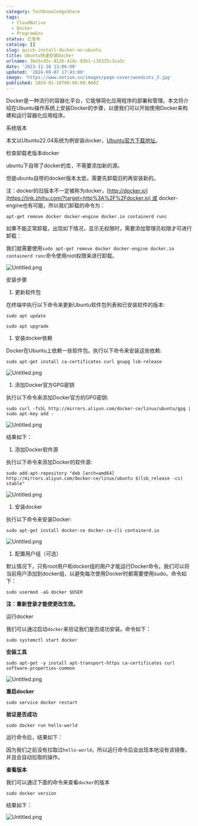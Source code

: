 ```yaml
---
category: TechKnowledgeShare
tags:
  - CloudNative
  - Docker
  - ProgramEnv
status: 已发布
catalog: []
slug: quick-install-docker-on-ubuntu
title: Ubuntu快速安装Docker
urlname: 3bd3cd5c-012b-418c-93b1-c3d325c3ca3c
date: '2023-11-18 13:06:00'
updated: '2024-09-07 17:43:00'
image: 'https://www.notion.so/images/page-cover/woodcuts_3.jpg'
published: 2020-01-18T08:00:00.000Z
---
```


Docker是一种流行的容器化平台，它能够简化应用程序的部署和管理。本文将介绍在Ubuntu操作系统上安装Docker的步骤，以便我们可以开始使用Docker来构建和运行容器化应用程序。


系统版本


本文以Ubuntu22.04系统为例安装docker，[Ubuntu官方下载地址](https://link.zhihu.com/?target=https%3A%2F%2Fubuntu.com%2Fdownload)。


检查卸载老版本docker


ubuntu下自带了docker的库，不需要添加新的源。


但是ubuntu自带的docker版本太低，需要先卸载旧的再安装新的。


注：docker的旧版本不一定被称为docker，[http://docker.io](https://link.zhihu.com/?target=http%3A%2F%2Fdocker.io) 或 docker-engine也有可能，所以我们卸载的命令为：


`apt-get remove docker docker-engine docker.io containerd runc`


如果不能正常卸载，出现如下情况，显示无权限时，需要添加管理员权限才可进行卸载：


我们就需要使用`sudo apt-get remove docker docker-engine docker.io containerd runc`命令使用root权限来进行卸载。


![Untitled.png](https://prod-files-secure.s3.us-west-2.amazonaws.com/5d24fe63-e567-4804-86f9-9fdc62e13082/39952d0f-7851-4550-b715-72a33876c773/Untitled.png?X-Amz-Algorithm=AWS4-HMAC-SHA256&X-Amz-Content-Sha256=UNSIGNED-PAYLOAD&X-Amz-Credential=ASIAZI2LB466YESWR5A7%2F20250211%2Fus-west-2%2Fs3%2Faws4_request&X-Amz-Date=20250211T053736Z&X-Amz-Expires=3600&X-Amz-Security-Token=IQoJb3JpZ2luX2VjELX%2F%2F%2F%2F%2F%2F%2F%2F%2F%2FwEaCXVzLXdlc3QtMiJHMEUCIQDIiNyi9RNDydh7PIcrGqSZALTwKDs8ZFSSoO5PA2OCpQIgb0VTlAYGIjyQ3DlSAifQD7%2FPuSU8UWfhtQpbAr%2F%2BQNsqiAQIzv%2F%2F%2F%2F%2F%2F%2F%2F%2F%2FARAAGgw2Mzc0MjMxODM4MDUiDCyCfylmr3nm23fkcSrcA9P2cs1INTTYWxt0AzceAiRAG5Cf5D2LiIeggKEbE7keCLI1pM2DUdpceoBgSk1wbJqijxXcXbfq%2B4UD5PBpZb13k2vDOb1NqoKpB3Ih4NwUaQbbi1EHW25EIzoASQksyjM5OUZzOqltbb549ZYyTV8B81PngzZHW4gv95XGVEuA5Q62540sDnf%2BnxtnOeLBzOwqRKkcBb5HrEz%2BMX1CNKy6tWmirD5Pw50h2hHOpbn1ZNn3YcmGnJhXWm9nl%2FXmjVvd1XSFzFdejD7cF%2FGxpsGo4ZZ4GBAPpnR1uHi3K1cS1juWF64WQfMVYA1U7eWrOLl41JlLr%2F899FsgKw0pIg2uQIg64rAzIBtzKFuAy0Gv53DrZ0Y%2FQbzIcYKyFSgYYUFCQMm01WMxuc3JUvq1sfA3HFpStQeGiLln1oU5%2F8wFYtstnIWGR4Ynki0orlUekaG3YoRcmjXhCOzJzdpbq%2Bswsf64hm9MG5t3hQ3NKQJFpQc2vnFBB9MuvnnpTCzGAHZjgnShRvXrs3eEkTlcFBrEPqJAMQF%2BDXvOLtF9b6B8K8Yh4rNal3Zlw%2BWTk5QKoFH6m%2BhS6FMTkHo1mW8EUr1aoZ9CdrF33PFuLYmYMiHoqjuZN7Cw23BcVLqUMLOsq70GOqUBD8PQTtUmlUjFObL6nY3VBIGVBT%2B8dAlIFLJp3Gb95HdG0Kf2CjCvxTjX%2Fz%2FOjaVuPWUHF8tXGV7fdeeFLsS1qRjkEBWofkQcSJHMVHDiSMmXVJv%2F%2FCOjMDCwhzjtbEhXQI1uO4Uo7ALvqRqonPpPWAVdyohKV0XUKisKSUlEIECtev9mPPa7HLRoPyIipKGrEQ6phhYT%2BP6%2F74z2xUgaYBHvim8%2F&X-Amz-Signature=4af4ae0d3bd0b5d4a04cf3daf979dc539cdb53b684a784716b30999c2f4768f3&X-Amz-SignedHeaders=host&x-id=GetObject)


安装步骤

1. 更新软件包

在终端中执行以下命令来更新Ubuntu软件包列表和已安装软件的版本:


`sudo apt update`


`sudo apt upgrade`

1. 安装docker依赖

Docker在Ubuntu上依赖一些软件包。执行以下命令来安装这些依赖:


`sudo apt-get install ca-certificates curl gnupg lsb-release`


![Untitled.png](https://prod-files-secure.s3.us-west-2.amazonaws.com/5d24fe63-e567-4804-86f9-9fdc62e13082/b5a549a8-6621-4824-a151-93e8b0592f14/Untitled.png?X-Amz-Algorithm=AWS4-HMAC-SHA256&X-Amz-Content-Sha256=UNSIGNED-PAYLOAD&X-Amz-Credential=ASIAZI2LB466YESWR5A7%2F20250211%2Fus-west-2%2Fs3%2Faws4_request&X-Amz-Date=20250211T053736Z&X-Amz-Expires=3600&X-Amz-Security-Token=IQoJb3JpZ2luX2VjELX%2F%2F%2F%2F%2F%2F%2F%2F%2F%2FwEaCXVzLXdlc3QtMiJHMEUCIQDIiNyi9RNDydh7PIcrGqSZALTwKDs8ZFSSoO5PA2OCpQIgb0VTlAYGIjyQ3DlSAifQD7%2FPuSU8UWfhtQpbAr%2F%2BQNsqiAQIzv%2F%2F%2F%2F%2F%2F%2F%2F%2F%2FARAAGgw2Mzc0MjMxODM4MDUiDCyCfylmr3nm23fkcSrcA9P2cs1INTTYWxt0AzceAiRAG5Cf5D2LiIeggKEbE7keCLI1pM2DUdpceoBgSk1wbJqijxXcXbfq%2B4UD5PBpZb13k2vDOb1NqoKpB3Ih4NwUaQbbi1EHW25EIzoASQksyjM5OUZzOqltbb549ZYyTV8B81PngzZHW4gv95XGVEuA5Q62540sDnf%2BnxtnOeLBzOwqRKkcBb5HrEz%2BMX1CNKy6tWmirD5Pw50h2hHOpbn1ZNn3YcmGnJhXWm9nl%2FXmjVvd1XSFzFdejD7cF%2FGxpsGo4ZZ4GBAPpnR1uHi3K1cS1juWF64WQfMVYA1U7eWrOLl41JlLr%2F899FsgKw0pIg2uQIg64rAzIBtzKFuAy0Gv53DrZ0Y%2FQbzIcYKyFSgYYUFCQMm01WMxuc3JUvq1sfA3HFpStQeGiLln1oU5%2F8wFYtstnIWGR4Ynki0orlUekaG3YoRcmjXhCOzJzdpbq%2Bswsf64hm9MG5t3hQ3NKQJFpQc2vnFBB9MuvnnpTCzGAHZjgnShRvXrs3eEkTlcFBrEPqJAMQF%2BDXvOLtF9b6B8K8Yh4rNal3Zlw%2BWTk5QKoFH6m%2BhS6FMTkHo1mW8EUr1aoZ9CdrF33PFuLYmYMiHoqjuZN7Cw23BcVLqUMLOsq70GOqUBD8PQTtUmlUjFObL6nY3VBIGVBT%2B8dAlIFLJp3Gb95HdG0Kf2CjCvxTjX%2Fz%2FOjaVuPWUHF8tXGV7fdeeFLsS1qRjkEBWofkQcSJHMVHDiSMmXVJv%2F%2FCOjMDCwhzjtbEhXQI1uO4Uo7ALvqRqonPpPWAVdyohKV0XUKisKSUlEIECtev9mPPa7HLRoPyIipKGrEQ6phhYT%2BP6%2F74z2xUgaYBHvim8%2F&X-Amz-Signature=e89383463c0a2f5cfb7db066bf26c22b3355bd9e3d77dac1522d0a6febf19bd8&X-Amz-SignedHeaders=host&x-id=GetObject)

1. 添加Docker官方GPG密钥

执行以下命令来添加Docker官方的GPG密钥:


`sudo curl -fsSL http://mirrors.aliyun.com/docker-ce/linux/ubuntu/gpg | sudo apt-key add -`


![Untitled.png](https://prod-files-secure.s3.us-west-2.amazonaws.com/5d24fe63-e567-4804-86f9-9fdc62e13082/98014b5e-f5b7-4b16-804e-ab6917971bd3/Untitled.png?X-Amz-Algorithm=AWS4-HMAC-SHA256&X-Amz-Content-Sha256=UNSIGNED-PAYLOAD&X-Amz-Credential=ASIAZI2LB466YESWR5A7%2F20250211%2Fus-west-2%2Fs3%2Faws4_request&X-Amz-Date=20250211T053736Z&X-Amz-Expires=3600&X-Amz-Security-Token=IQoJb3JpZ2luX2VjELX%2F%2F%2F%2F%2F%2F%2F%2F%2F%2FwEaCXVzLXdlc3QtMiJHMEUCIQDIiNyi9RNDydh7PIcrGqSZALTwKDs8ZFSSoO5PA2OCpQIgb0VTlAYGIjyQ3DlSAifQD7%2FPuSU8UWfhtQpbAr%2F%2BQNsqiAQIzv%2F%2F%2F%2F%2F%2F%2F%2F%2F%2FARAAGgw2Mzc0MjMxODM4MDUiDCyCfylmr3nm23fkcSrcA9P2cs1INTTYWxt0AzceAiRAG5Cf5D2LiIeggKEbE7keCLI1pM2DUdpceoBgSk1wbJqijxXcXbfq%2B4UD5PBpZb13k2vDOb1NqoKpB3Ih4NwUaQbbi1EHW25EIzoASQksyjM5OUZzOqltbb549ZYyTV8B81PngzZHW4gv95XGVEuA5Q62540sDnf%2BnxtnOeLBzOwqRKkcBb5HrEz%2BMX1CNKy6tWmirD5Pw50h2hHOpbn1ZNn3YcmGnJhXWm9nl%2FXmjVvd1XSFzFdejD7cF%2FGxpsGo4ZZ4GBAPpnR1uHi3K1cS1juWF64WQfMVYA1U7eWrOLl41JlLr%2F899FsgKw0pIg2uQIg64rAzIBtzKFuAy0Gv53DrZ0Y%2FQbzIcYKyFSgYYUFCQMm01WMxuc3JUvq1sfA3HFpStQeGiLln1oU5%2F8wFYtstnIWGR4Ynki0orlUekaG3YoRcmjXhCOzJzdpbq%2Bswsf64hm9MG5t3hQ3NKQJFpQc2vnFBB9MuvnnpTCzGAHZjgnShRvXrs3eEkTlcFBrEPqJAMQF%2BDXvOLtF9b6B8K8Yh4rNal3Zlw%2BWTk5QKoFH6m%2BhS6FMTkHo1mW8EUr1aoZ9CdrF33PFuLYmYMiHoqjuZN7Cw23BcVLqUMLOsq70GOqUBD8PQTtUmlUjFObL6nY3VBIGVBT%2B8dAlIFLJp3Gb95HdG0Kf2CjCvxTjX%2Fz%2FOjaVuPWUHF8tXGV7fdeeFLsS1qRjkEBWofkQcSJHMVHDiSMmXVJv%2F%2FCOjMDCwhzjtbEhXQI1uO4Uo7ALvqRqonPpPWAVdyohKV0XUKisKSUlEIECtev9mPPa7HLRoPyIipKGrEQ6phhYT%2BP6%2F74z2xUgaYBHvim8%2F&X-Amz-Signature=3252aa66b9bfc447312f57a5a18307b8a97a99bdb0d1ec37cad502704457e9f2&X-Amz-SignedHeaders=host&x-id=GetObject)


结果如下：

1. 添加Docker软件源

执行以下命令来添加Docker的软件源:


`sudo add-apt-repository "deb [arch=amd64] http://mirrors.aliyun.com/docker-ce/linux/ubuntu $(lsb_release -cs) stable"`


![Untitled.png](https://prod-files-secure.s3.us-west-2.amazonaws.com/5d24fe63-e567-4804-86f9-9fdc62e13082/7fc5bdbe-9d4c-48b8-ba03-3309380f47ba/Untitled.png?X-Amz-Algorithm=AWS4-HMAC-SHA256&X-Amz-Content-Sha256=UNSIGNED-PAYLOAD&X-Amz-Credential=ASIAZI2LB466YESWR5A7%2F20250211%2Fus-west-2%2Fs3%2Faws4_request&X-Amz-Date=20250211T053736Z&X-Amz-Expires=3600&X-Amz-Security-Token=IQoJb3JpZ2luX2VjELX%2F%2F%2F%2F%2F%2F%2F%2F%2F%2FwEaCXVzLXdlc3QtMiJHMEUCIQDIiNyi9RNDydh7PIcrGqSZALTwKDs8ZFSSoO5PA2OCpQIgb0VTlAYGIjyQ3DlSAifQD7%2FPuSU8UWfhtQpbAr%2F%2BQNsqiAQIzv%2F%2F%2F%2F%2F%2F%2F%2F%2F%2FARAAGgw2Mzc0MjMxODM4MDUiDCyCfylmr3nm23fkcSrcA9P2cs1INTTYWxt0AzceAiRAG5Cf5D2LiIeggKEbE7keCLI1pM2DUdpceoBgSk1wbJqijxXcXbfq%2B4UD5PBpZb13k2vDOb1NqoKpB3Ih4NwUaQbbi1EHW25EIzoASQksyjM5OUZzOqltbb549ZYyTV8B81PngzZHW4gv95XGVEuA5Q62540sDnf%2BnxtnOeLBzOwqRKkcBb5HrEz%2BMX1CNKy6tWmirD5Pw50h2hHOpbn1ZNn3YcmGnJhXWm9nl%2FXmjVvd1XSFzFdejD7cF%2FGxpsGo4ZZ4GBAPpnR1uHi3K1cS1juWF64WQfMVYA1U7eWrOLl41JlLr%2F899FsgKw0pIg2uQIg64rAzIBtzKFuAy0Gv53DrZ0Y%2FQbzIcYKyFSgYYUFCQMm01WMxuc3JUvq1sfA3HFpStQeGiLln1oU5%2F8wFYtstnIWGR4Ynki0orlUekaG3YoRcmjXhCOzJzdpbq%2Bswsf64hm9MG5t3hQ3NKQJFpQc2vnFBB9MuvnnpTCzGAHZjgnShRvXrs3eEkTlcFBrEPqJAMQF%2BDXvOLtF9b6B8K8Yh4rNal3Zlw%2BWTk5QKoFH6m%2BhS6FMTkHo1mW8EUr1aoZ9CdrF33PFuLYmYMiHoqjuZN7Cw23BcVLqUMLOsq70GOqUBD8PQTtUmlUjFObL6nY3VBIGVBT%2B8dAlIFLJp3Gb95HdG0Kf2CjCvxTjX%2Fz%2FOjaVuPWUHF8tXGV7fdeeFLsS1qRjkEBWofkQcSJHMVHDiSMmXVJv%2F%2FCOjMDCwhzjtbEhXQI1uO4Uo7ALvqRqonPpPWAVdyohKV0XUKisKSUlEIECtev9mPPa7HLRoPyIipKGrEQ6phhYT%2BP6%2F74z2xUgaYBHvim8%2F&X-Amz-Signature=44f5a7b41bcfa730275dfa37393cb434a8526f6b6711101ec5ba1c6aa0819cd6&X-Amz-SignedHeaders=host&x-id=GetObject)

1. 安装docker

执行以下命令来安装Docker:


`sudo apt-get install docker-ce docker-ce-cli containerd.io`


![Untitled.png](https://prod-files-secure.s3.us-west-2.amazonaws.com/5d24fe63-e567-4804-86f9-9fdc62e13082/d5ede442-ffc5-49c3-a76a-76559a797244/Untitled.png?X-Amz-Algorithm=AWS4-HMAC-SHA256&X-Amz-Content-Sha256=UNSIGNED-PAYLOAD&X-Amz-Credential=ASIAZI2LB466YESWR5A7%2F20250211%2Fus-west-2%2Fs3%2Faws4_request&X-Amz-Date=20250211T053736Z&X-Amz-Expires=3600&X-Amz-Security-Token=IQoJb3JpZ2luX2VjELX%2F%2F%2F%2F%2F%2F%2F%2F%2F%2FwEaCXVzLXdlc3QtMiJHMEUCIQDIiNyi9RNDydh7PIcrGqSZALTwKDs8ZFSSoO5PA2OCpQIgb0VTlAYGIjyQ3DlSAifQD7%2FPuSU8UWfhtQpbAr%2F%2BQNsqiAQIzv%2F%2F%2F%2F%2F%2F%2F%2F%2F%2FARAAGgw2Mzc0MjMxODM4MDUiDCyCfylmr3nm23fkcSrcA9P2cs1INTTYWxt0AzceAiRAG5Cf5D2LiIeggKEbE7keCLI1pM2DUdpceoBgSk1wbJqijxXcXbfq%2B4UD5PBpZb13k2vDOb1NqoKpB3Ih4NwUaQbbi1EHW25EIzoASQksyjM5OUZzOqltbb549ZYyTV8B81PngzZHW4gv95XGVEuA5Q62540sDnf%2BnxtnOeLBzOwqRKkcBb5HrEz%2BMX1CNKy6tWmirD5Pw50h2hHOpbn1ZNn3YcmGnJhXWm9nl%2FXmjVvd1XSFzFdejD7cF%2FGxpsGo4ZZ4GBAPpnR1uHi3K1cS1juWF64WQfMVYA1U7eWrOLl41JlLr%2F899FsgKw0pIg2uQIg64rAzIBtzKFuAy0Gv53DrZ0Y%2FQbzIcYKyFSgYYUFCQMm01WMxuc3JUvq1sfA3HFpStQeGiLln1oU5%2F8wFYtstnIWGR4Ynki0orlUekaG3YoRcmjXhCOzJzdpbq%2Bswsf64hm9MG5t3hQ3NKQJFpQc2vnFBB9MuvnnpTCzGAHZjgnShRvXrs3eEkTlcFBrEPqJAMQF%2BDXvOLtF9b6B8K8Yh4rNal3Zlw%2BWTk5QKoFH6m%2BhS6FMTkHo1mW8EUr1aoZ9CdrF33PFuLYmYMiHoqjuZN7Cw23BcVLqUMLOsq70GOqUBD8PQTtUmlUjFObL6nY3VBIGVBT%2B8dAlIFLJp3Gb95HdG0Kf2CjCvxTjX%2Fz%2FOjaVuPWUHF8tXGV7fdeeFLsS1qRjkEBWofkQcSJHMVHDiSMmXVJv%2F%2FCOjMDCwhzjtbEhXQI1uO4Uo7ALvqRqonPpPWAVdyohKV0XUKisKSUlEIECtev9mPPa7HLRoPyIipKGrEQ6phhYT%2BP6%2F74z2xUgaYBHvim8%2F&X-Amz-Signature=cfabb06cb69c23e68701afc0eb2259e9850d1effc12cf9a363e212e8e864090d&X-Amz-SignedHeaders=host&x-id=GetObject)

1. 配置用户组（可选）

默认情况下，只有root用户和docker组的用户才能运行Docker命令。我们可以将当前用户添加到docker组，以避免每次使用Docker时都需要使用sudo。命令如下：


`sudo usermod -aG docker $USER`


**注：重新登录才能使更改生效。**


运行docker


我们可以通过启动`docker`来验证我们是否成功安装。命令如下：


`sudo systemctl start docker`


**安装工具**


`sudo apt-get -y install apt-transport-https ca-certificates curl software-properties-common`


![Untitled.png](https://prod-files-secure.s3.us-west-2.amazonaws.com/5d24fe63-e567-4804-86f9-9fdc62e13082/0c3615c1-94db-46f5-9743-68bb221a9964/Untitled.png?X-Amz-Algorithm=AWS4-HMAC-SHA256&X-Amz-Content-Sha256=UNSIGNED-PAYLOAD&X-Amz-Credential=ASIAZI2LB466YESWR5A7%2F20250211%2Fus-west-2%2Fs3%2Faws4_request&X-Amz-Date=20250211T053736Z&X-Amz-Expires=3600&X-Amz-Security-Token=IQoJb3JpZ2luX2VjELX%2F%2F%2F%2F%2F%2F%2F%2F%2F%2FwEaCXVzLXdlc3QtMiJHMEUCIQDIiNyi9RNDydh7PIcrGqSZALTwKDs8ZFSSoO5PA2OCpQIgb0VTlAYGIjyQ3DlSAifQD7%2FPuSU8UWfhtQpbAr%2F%2BQNsqiAQIzv%2F%2F%2F%2F%2F%2F%2F%2F%2F%2FARAAGgw2Mzc0MjMxODM4MDUiDCyCfylmr3nm23fkcSrcA9P2cs1INTTYWxt0AzceAiRAG5Cf5D2LiIeggKEbE7keCLI1pM2DUdpceoBgSk1wbJqijxXcXbfq%2B4UD5PBpZb13k2vDOb1NqoKpB3Ih4NwUaQbbi1EHW25EIzoASQksyjM5OUZzOqltbb549ZYyTV8B81PngzZHW4gv95XGVEuA5Q62540sDnf%2BnxtnOeLBzOwqRKkcBb5HrEz%2BMX1CNKy6tWmirD5Pw50h2hHOpbn1ZNn3YcmGnJhXWm9nl%2FXmjVvd1XSFzFdejD7cF%2FGxpsGo4ZZ4GBAPpnR1uHi3K1cS1juWF64WQfMVYA1U7eWrOLl41JlLr%2F899FsgKw0pIg2uQIg64rAzIBtzKFuAy0Gv53DrZ0Y%2FQbzIcYKyFSgYYUFCQMm01WMxuc3JUvq1sfA3HFpStQeGiLln1oU5%2F8wFYtstnIWGR4Ynki0orlUekaG3YoRcmjXhCOzJzdpbq%2Bswsf64hm9MG5t3hQ3NKQJFpQc2vnFBB9MuvnnpTCzGAHZjgnShRvXrs3eEkTlcFBrEPqJAMQF%2BDXvOLtF9b6B8K8Yh4rNal3Zlw%2BWTk5QKoFH6m%2BhS6FMTkHo1mW8EUr1aoZ9CdrF33PFuLYmYMiHoqjuZN7Cw23BcVLqUMLOsq70GOqUBD8PQTtUmlUjFObL6nY3VBIGVBT%2B8dAlIFLJp3Gb95HdG0Kf2CjCvxTjX%2Fz%2FOjaVuPWUHF8tXGV7fdeeFLsS1qRjkEBWofkQcSJHMVHDiSMmXVJv%2F%2FCOjMDCwhzjtbEhXQI1uO4Uo7ALvqRqonPpPWAVdyohKV0XUKisKSUlEIECtev9mPPa7HLRoPyIipKGrEQ6phhYT%2BP6%2F74z2xUgaYBHvim8%2F&X-Amz-Signature=bba6da0d9cf00baed46a7e67ad1b9d4543b76b08ac3c094b804e4a2652953ad7&X-Amz-SignedHeaders=host&x-id=GetObject)


**重启docker**


`sudo service docker restart`


**验证是否成功**


`sudo docker run hello-world`


运行命令后，结果如下：


因为我们之前没有拉取过`hello-world`，所以运行命令后会出现本地没有该镜像，并且会自动拉取的操作。


**查看版本**


我们可以通过下面的命令来查看`docker`的版本


`sudo docker version`


结果如下：


![Untitled.png](https://prod-files-secure.s3.us-west-2.amazonaws.com/5d24fe63-e567-4804-86f9-9fdc62e13082/efdb509a-3c1e-41a3-91ee-a1bd88793688/Untitled.png?X-Amz-Algorithm=AWS4-HMAC-SHA256&X-Amz-Content-Sha256=UNSIGNED-PAYLOAD&X-Amz-Credential=ASIAZI2LB466YESWR5A7%2F20250211%2Fus-west-2%2Fs3%2Faws4_request&X-Amz-Date=20250211T053736Z&X-Amz-Expires=3600&X-Amz-Security-Token=IQoJb3JpZ2luX2VjELX%2F%2F%2F%2F%2F%2F%2F%2F%2F%2FwEaCXVzLXdlc3QtMiJHMEUCIQDIiNyi9RNDydh7PIcrGqSZALTwKDs8ZFSSoO5PA2OCpQIgb0VTlAYGIjyQ3DlSAifQD7%2FPuSU8UWfhtQpbAr%2F%2BQNsqiAQIzv%2F%2F%2F%2F%2F%2F%2F%2F%2F%2FARAAGgw2Mzc0MjMxODM4MDUiDCyCfylmr3nm23fkcSrcA9P2cs1INTTYWxt0AzceAiRAG5Cf5D2LiIeggKEbE7keCLI1pM2DUdpceoBgSk1wbJqijxXcXbfq%2B4UD5PBpZb13k2vDOb1NqoKpB3Ih4NwUaQbbi1EHW25EIzoASQksyjM5OUZzOqltbb549ZYyTV8B81PngzZHW4gv95XGVEuA5Q62540sDnf%2BnxtnOeLBzOwqRKkcBb5HrEz%2BMX1CNKy6tWmirD5Pw50h2hHOpbn1ZNn3YcmGnJhXWm9nl%2FXmjVvd1XSFzFdejD7cF%2FGxpsGo4ZZ4GBAPpnR1uHi3K1cS1juWF64WQfMVYA1U7eWrOLl41JlLr%2F899FsgKw0pIg2uQIg64rAzIBtzKFuAy0Gv53DrZ0Y%2FQbzIcYKyFSgYYUFCQMm01WMxuc3JUvq1sfA3HFpStQeGiLln1oU5%2F8wFYtstnIWGR4Ynki0orlUekaG3YoRcmjXhCOzJzdpbq%2Bswsf64hm9MG5t3hQ3NKQJFpQc2vnFBB9MuvnnpTCzGAHZjgnShRvXrs3eEkTlcFBrEPqJAMQF%2BDXvOLtF9b6B8K8Yh4rNal3Zlw%2BWTk5QKoFH6m%2BhS6FMTkHo1mW8EUr1aoZ9CdrF33PFuLYmYMiHoqjuZN7Cw23BcVLqUMLOsq70GOqUBD8PQTtUmlUjFObL6nY3VBIGVBT%2B8dAlIFLJp3Gb95HdG0Kf2CjCvxTjX%2Fz%2FOjaVuPWUHF8tXGV7fdeeFLsS1qRjkEBWofkQcSJHMVHDiSMmXVJv%2F%2FCOjMDCwhzjtbEhXQI1uO4Uo7ALvqRqonPpPWAVdyohKV0XUKisKSUlEIECtev9mPPa7HLRoPyIipKGrEQ6phhYT%2BP6%2F74z2xUgaYBHvim8%2F&X-Amz-Signature=af231c9c79c2d3510f78a4f789b8aabedcbd7c79f6a7c9e5ae6ca39a5010d27f&X-Amz-SignedHeaders=host&x-id=GetObject)

